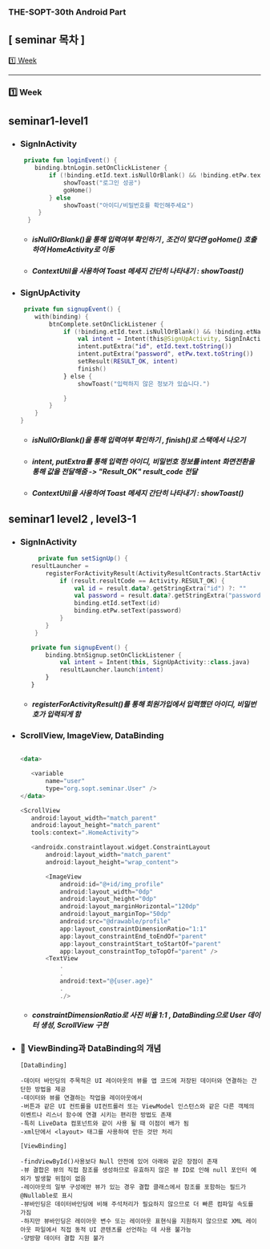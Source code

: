 ### THE-SOPT-30th Android Part

## [ seminar 목차 ]

[1️⃣ Week](#seminar1-level1)





---
### 1️⃣ Week
## seminar1-level1

* ### SignInActivity

    ```kotlin
     private fun loginEvent() {
        binding.btnLogin.setOnClickListener {
            if (!binding.etId.text.isNullOrBlank() && !binding.etPw.text.isNullOrBlank()) {
                showToast("로그인 성공")
                goHome()
            } else
                showToast("아이디/비밀번호를 확인해주세요")
         }
      }
    
    ```
    
    * ##### isNullOrBlank()을 통해 입력여부 확인하기 , 조건이 맞다면 goHome() 호출하여 HomeActivity로 이동
    * ##### ContextUtil을 사용하여 Toast 메세지 간단히 나타내기 : showToast()
    
 * ### SignUpActivity

    ```kotlin
     private fun signupEvent() {
        with(binding) {
            btnComplete.setOnClickListener {
                if (!binding.etId.text.isNullOrBlank() && !binding.etName.text.isNullOrBlank() && !binding.etPw.text.isNullOrBlank()) {
                    val intent = Intent(this@SignUpActivity, SignInActivity::class.java)
                    intent.putExtra("id", etId.text.toString())
                    intent.putExtra("password", etPw.text.toString())
                    setResult(RESULT_OK, intent)
                    finish()
                } else {
                    showToast("입력하지 않은 정보가 있습니다.")

                }
            }
        }
    }
    
    ```
    
    * ##### isNullOrBlank()을 통해 입력여부 확인하기 , finish()로 스택에서 나오기
    * ##### intent, putExtra를 통해 입력한 아이디, 비밀번호 정보를 intent 화면전환을 통해 값을 전달해줌 -> "Result_OK" result_code 전달
    * ##### ContextUtil을 사용하여 Toast 메세지 간단히 나타내기 : showToast()
    
 ## seminar1 level2 , level3-1
 
 * ### SignInActivity
 
     ```kotlin
          private fun setSignUp() {
        resultLauncher =
            registerForActivityResult(ActivityResultContracts.StartActivityForResult()) { result ->
                if (result.resultCode == Activity.RESULT_OK) {
                    val id = result.data?.getStringExtra("id") ?: ""
                    val password = result.data?.getStringExtra("password") ?: ""
                    binding.etId.setText(id)
                    binding.etPw.setText(password)
                }
            }
         }

        private fun signupEvent() {
            binding.btnSignup.setOnClickListener {
                val intent = Intent(this, SignUpActivity::class.java)
                resultLauncher.launch(intent)
            }
        }

      ```
      
    * ##### registerForActivityResult()를 통해 회원가입에서 입력했던 아이디, 비밀번호가 입력되게 함
    
  * ### ScrollView, ImageView, DataBinding

     ```kotlin
     
     <data>

        <variable
            name="user"
            type="org.sopt.seminar.User" />
    </data>

    <ScrollView
        android:layout_width="match_parent"
        android:layout_height="match_parent"
        tools:context=".HomeActivity">

        <androidx.constraintlayout.widget.ConstraintLayout
            android:layout_width="match_parent"
            android:layout_height="wrap_content">

            <ImageView
                android:id="@+id/img_profile"
                android:layout_width="0dp"
                android:layout_height="0dp"
                android:layout_marginHorizontal="120dp"
                android:layout_marginTop="50dp"
                android:src="@drawable/profile"
                app:layout_constraintDimensionRatio="1:1"
                app:layout_constraintEnd_toEndOf="parent"
                app:layout_constraintStart_toStartOf="parent"
                app:layout_constraintTop_toTopOf="parent" />
            <TextView
                .
                .
                android:text="@{user.age}"
                .
                ./>
     ```
      * ##### constraintDimensionRatio로 사진 비율 1:1 , DataBinding으로 User 데이터 생성, ScrollView 구현
 
* ### 🤟 ViewBinding과 DataBinding의 개념
    ```
    [DataBinding]

    -데이터 바인딩의 주목적은 UI 레이아웃의 뷰를 앱 코드에 저장된 데이터와 연결하는 간단한 방법을 제공
    -데이터와 뷰를 연결하는 작업을 레이아웃에서 
    -버튼과 같은 UI 컨트롤을 UI컨트롤러 또는 ViewModel 인스턴스와 같은 다른 객체의 이벤트나 리스너 함수에 연결 시키는 편리한 방법도 존재
    -특히 LiveData 컴포넌트와 같이 사용 될 때 이점이 배가 됨
    -xml단에서 <layout> 태그를 사용하여 만든 것만 처리

    [ViewBinding]

    -findViewById()사용보다 Null 안전에 있어 아래와 같은 장점이 존재
    -뷰 결합은 뷰의 직접 참조를 생성하므로 유효하지 않은 뷰 ID로 인해 null 포인터 예외가 발생할 위험이 없음
    -레이아웃의 일부 구성에만 뷰가 있는 경우 결합 클래스에서 참조를 포함하는 필드가 @Nullable로 표시
    -뷰바인딩은 데이터바인딩에 비해 주석처리가 필요하지 않으므로 더 빠른 컴파일 속도를 가짐
    -하지만 뷰바인딩은 레이아웃 변수 또는 레이아웃 표현식을 지원하지 않으므로 XML 레이아웃 파일에서 직접 동적 UI 콘텐츠를 선언하는 데 사용 불가능
    -양방향 데이터 결합 지원 불가

    ```

